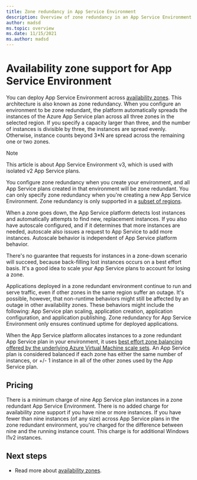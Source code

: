 ```yaml
---
title: Zone redundancy in App Service Environment
description: Overview of zone redundancy in an App Service Environment.
author: madsd
ms.topic: overview
ms.date: 11/15/2021
ms.author: madsd
---
```


# Availability zone support for App Service Environment

You can deploy App Service Environment across [availability zones](../../availability-zones/az-overview.md). This architecture is also known as zone redundancy. When you configure an environment to be zone redundant, the platform automatically spreads the instances of the Azure App Service plan across all three zones in the selected region. If you specify a capacity larger than three, and the number of instances is divisible by three, the instances are spread evenly. Otherwise, instance counts beyond 3*N are spread across the remaining one or two zones.

> [!NOTE]
> This article is about App Service Environment v3, which is used with isolated v2 App Service plans.

You configure zone redundancy when you create your environment, and all App Service plans created in that environment will be zone redundant. You can only specify zone redundancy when you're creating a new App Service Environment. Zone redundancy is only supported in a [subset of regions](./overview.md#regions).

When a zone goes down, the App Service platform detects lost instances and automatically attempts to find new, replacement instances. If you also have autoscale configured, and if it determines that more instances are needed, autoscale also issues a request to App Service to add more instances. Autoscale behavior is independent of App Service platform behavior.

There's no guarantee that requests for instances in a zone-down scenario will succeed, because back-filling lost instances occurs on a best effort basis. It's a good idea to scale your App Service plans to account for losing a zone.

Applications deployed in a zone redundant environment continue to run and serve traffic, even if other zones in the same region suffer an outage. It's possible, however, that non-runtime behaviors might still be affected by an outage in other availability zones. These behaviors might include the following: App Service plan scaling, application creation, application configuration, and application publishing. Zone redundancy for App Service Environment only ensures continued uptime for deployed applications.

When the App Service platform allocates instances to a zone redundant App Service plan in your environment, it uses [best effort zone balancing offered by the underlying Azure Virtual Machine scale sets](../../virtual-machine-scale-sets/virtual-machine-scale-sets-use-availability-zones.md#zone-balancing). An App Service plan is considered balanced if each zone has either the same number of instances, or +/- 1 instance in all of the other zones used by the App Service plan.

## Pricing

 There is a minimum charge of nine App Service plan instances in a zone redundant App Service Environment. There is no added charge for availability zone support if you have nine or more instances. If you have fewer than nine instances (of any size) across App Service plans in the zone redundant environment, you're charged for the difference between nine and the running instance count. This charge is for additional Windows I1v2 instances.

## Next steps

* Read more about [availability zones](../../availability-zones/az-overview.md).
